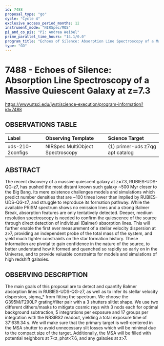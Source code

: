 ```yaml
---
id: 7488
proposal_type: "go"
cycle: "Cycle 4"
exclusive_access_period_months: 12
instrument_mode: "NIRSpec/MOS"
pi_and_co_pis: "PI: Andrea Weibel"
prime_parallel_time_hours: "14.1/0.0"
program_title: "Echoes of Silence: Absorption Line Spectroscopy of a Massive Quiescent Galaxy at z=7.3"
type: "GO"
---
```

# 7488 - Echoes of Silence: Absorption Line Spectroscopy of a Massive Quiescent Galaxy at z=7.3
https://www.stsci.edu/jwst/science-execution/program-information?id=7488
## OBSERVATIONS TABLE
| Label                  | Observing Template              | Science Target                      |
| :--------------------- | :------------------------------ | :---------------------------------- |
| uds-210-2configs       | NIRSpec MultiObject Spectroscopy | (1) primer-uds z7qg apt catalog     |

## ABSTRACT

The recent discovery of a massive quiescent galaxy at z=7.3, RUBIES-UDS-QG-z7, has pushed the most distant known such galaxy ~500 Myr closer to the Big Bang. Its mere existence challenges models and simulations which predict number densities that are ~100 times lower than implied by RUBIES-UDS-QG-z7, and struggle to reproduce its formation pathway. While the available PRISM spectrum shows no emission lines and a strong Balmer Break, absorption features are only tentatively detected. Deeper, medium resolution spectroscopy is needed to confirm the quiescence of the source through direct detection of individual (Balmer) absorption lines. This will further enable the first ever measurement of a stellar velocity dispersion at z>7, providing an independent probe of the total mass of the system, and yield much tighter constraints on the star formation history. These information are pivotal to gain confidence in the nature of the source, to better understand how it formed and quenched so rapidly so early on in the Universe, and to provide valuable constraints for models and simulations of high redshift galaxies.

## OBSERVING DESCRIPTION

The main goals of this proposal are to detect and quantify Balmer absorption lines in RUBIES-UDS-QG-z7, as well as to infer its stellar velocity dispersion, sigma_* from fitting the spectrum. We choose the G395M/F290LP grating/filter pair with a 3 shutters slitlet shape. We use two different dithers/masks to mitigate cosmic rays with 3 nods each for optimal background subtraction, 5 integrations per exposure and 17 groups per integration with the NRSIRS2 readout, yielding a total exposure time of 37'639.34 s. We will make sure that the primary target is well-centered in the MSA shutter to avoid unnecessary slit losses which will be minimal due to the compact size of the target. Additionally, the MSA will be filled with potential neighbors at 7<z_phot<7.6, and any galaxies at z>7.